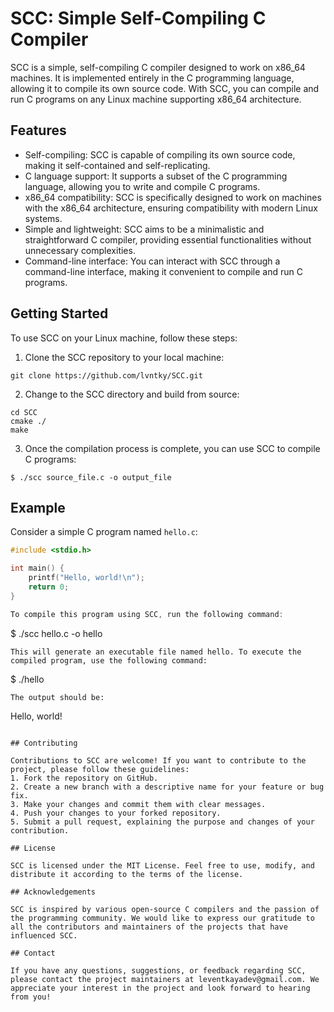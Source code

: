 # SCC: Simple Self-Compiling C Compiler

SCC is a simple, self-compiling C compiler designed to work on x86_64 machines. It is implemented entirely in the C programming language, allowing it to compile its own source code. With SCC, you can compile and run C programs on any Linux machine supporting x86_64 architecture.

## Features

- Self-compiling: SCC is capable of compiling its own source code, making it self-contained and self-replicating.
- C language support: It supports a subset of the C programming language, allowing you to write and compile C programs.
- x86_64 compatibility: SCC is specifically designed to work on machines with the x86_64 architecture, ensuring compatibility with modern Linux systems.
- Simple and lightweight: SCC aims to be a minimalistic and straightforward C compiler, providing essential functionalities without unnecessary complexities.
- Command-line interface: You can interact with SCC through a command-line interface, making it convenient to compile and run C programs.

## Getting Started

To use SCC on your Linux machine, follow these steps:

1. Clone the SCC repository to your local machine:
```
git clone https://github.com/lvntky/SCC.git
```
2. Change to the SCC directory and build from source:
```
cd SCC
cmake ./
make
```
3. Once the compilation process is complete, you can use SCC to compile C programs:
```
$ ./scc source_file.c -o output_file
```

## Example

Consider a simple C program named `hello.c`:

```c
#include <stdio.h>

int main() {
    printf("Hello, world!\n");
    return 0;
}

To compile this program using SCC, run the following command:
```
$ ./scc hello.c -o hello
```
This will generate an executable file named hello. To execute the compiled program, use the following command:
```
$ ./hello
```
The output should be:
```
Hello, world!
```

## Contributing

Contributions to SCC are welcome! If you want to contribute to the project, please follow these guidelines:
1. Fork the repository on GitHub.
2. Create a new branch with a descriptive name for your feature or bug fix.
3. Make your changes and commit them with clear messages.
4. Push your changes to your forked repository.
5. Submit a pull request, explaining the purpose and changes of your contribution.

## License

SCC is licensed under the MIT License. Feel free to use, modify, and distribute it according to the terms of the license.

## Acknowledgements

SCC is inspired by various open-source C compilers and the passion of the programming community. We would like to express our gratitude to all the contributors and maintainers of the projects that have influenced SCC.

## Contact

If you have any questions, suggestions, or feedback regarding SCC, please contact the project maintainers at leventkayadev@gmail.com. We appreciate your interest in the project and look forward to hearing from you!
